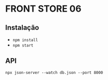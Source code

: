 # FRONT STORE 06

## Instalação

- `npm install`
- `npm start`

## API
`npx json-server --watch db.json --port 8000`
